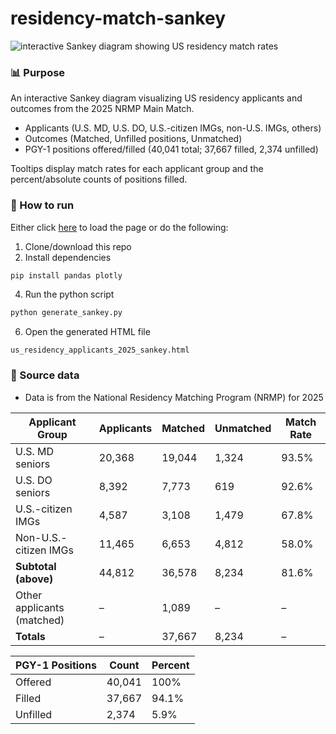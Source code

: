# residency-match-sankey

![interactive Sankey diagram showing US residency match rates](https://github.com/nickmmark/residency-match-sankey/blob/main/residency_applicants_figure.jpg)


### 📊 Purpose
An interactive Sankey diagram visualizing US residency applicants and outcomes from the 2025 NRMP Main Match.

* Applicants (U.S. MD, U.S. DO, U.S.-citizen IMGs, non-U.S. IMGs, others)
* Outcomes (Matched, Unfilled positions, Unmatched)
* PGY-1 positions offered/filled (40,041 total; 37,667 filled, 2,374 unfilled)

Tooltips display match rates for each applicant group and the percent/absolute counts of positions filled.


### 🏃 How to run
Either click [here](https://nickmmark.github.io/residency-match-sankey/) to load the page or do the following:
1. Clone/download this repo
2. Install dependencies
```bash
pip install pandas plotly
```   
4. Run the python script
```bash
python generate_sankey.py
```
6. Open the generated HTML file
```
us_residency_applicants_2025_sankey.html
```

### 📖 Source data 
* Data is from the National Residency Matching Program (NRMP) for 2025

| Applicant Group            | Applicants | Matched | Unmatched | Match Rate |
|----------------------------|------------|---------|-----------|------------|
| U.S. MD seniors            | 20,368     | 19,044  | 1,324     | 93.5%      |
| U.S. DO seniors            | 8,392      | 7,773   | 619       | 92.6%      |
| U.S.-citizen IMGs          | 4,587      | 3,108   | 1,479     | 67.8%      |
| Non-U.S.-citizen IMGs      | 11,465     | 6,653   | 4,812     | 58.0%      |
| **Subtotal (above)**       | 44,812     | 36,578  | 8,234     | 81.6%      |
| Other applicants (matched) | –          | 1,089   | –         | –          |
| **Totals**                 | –          | 37,667  | 8,234     | –          |

| PGY-1 Positions | Count  | Percent |
|-----------------|--------|---------|
| Offered         | 40,041 | 100%    |
| Filled          | 37,667 | 94.1%   |
| Unfilled        | 2,374  | 5.9%    |

